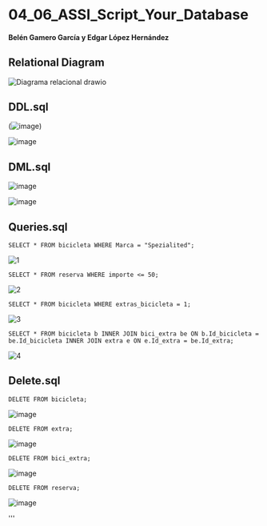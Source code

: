 # 04_06_ASSI_Script_Your_Database
#### Belén Gamero García y Edgar López Hernández

## Relational Diagram
![Diagrama relacional drawio](https://user-images.githubusercontent.com/91567318/214814492-e9ea4301-01fc-448f-a9e4-4b6659d829d7.png)

## DDL.sql

(![image](https://user-images.githubusercontent.com/91567318/215187935-08359bb0-ff13-4b71-849b-f3f1b73604b1.png))

![image](https://user-images.githubusercontent.com/91567318/215187600-0439fcc9-6278-4650-9b21-bdb0952134ef.png)

## DML.sql

![image](https://user-images.githubusercontent.com/91567318/215176785-2fbda927-36a2-401f-9190-d824353754ed.png)

![image](https://user-images.githubusercontent.com/91567318/215195924-2b6cfe90-4b99-4db5-b0d7-bcaf684a1bfc.png)


## Queries.sql

``` SELECT * FROM bicicleta WHERE Marca = "Spezialited"; ```

![1](https://user-images.githubusercontent.com/91567318/215198878-a9463262-1a22-4c48-9929-4a39f6cc9973.PNG)

``` SELECT * FROM reserva WHERE importe <= 50; ```

![2](https://user-images.githubusercontent.com/91567318/215198972-d5ce7a80-4f8e-4436-89a5-2ac3e75f1f02.PNG)

``` SELECT * FROM bicicleta WHERE extras_bicicleta = 1; ```

![3](https://user-images.githubusercontent.com/91567318/215199093-32a79ee2-aa75-4a3e-b8eb-d1ca2cdd7956.PNG)

``` SELECT * FROM bicicleta b INNER JOIN bici_extra be ON b.Id_bicicleta = be.Id_bicicleta INNER JOIN extra e ON e.Id_extra = be.Id_extra; ```
      
![4](https://user-images.githubusercontent.com/91567318/215199188-744bc058-a516-4d9f-b2d0-2bcf2d95a541.PNG)

## Delete.sql

``` DELETE FROM bicicleta; ``` 

![image](https://user-images.githubusercontent.com/91567318/215203729-f6bf5994-97aa-4eb9-b0c2-a55ff5bbf1c5.png)

``` DELETE FROM extra; ``` 

![image](https://user-images.githubusercontent.com/91567318/215203940-2c2e9222-4b35-4585-b2aa-dd1c76fa8b84.png)

``` DELETE FROM bici_extra; ``` 

![image](https://user-images.githubusercontent.com/91567318/215204097-383cb7e8-cdda-4ef2-9a86-cfb5cf442db7.png)

``` DELETE FROM reserva; ``` 

![image](https://user-images.githubusercontent.com/91567318/215204229-ddbb4503-ee08-4fcf-a72c-565bc70ce2ba.png)

'''
